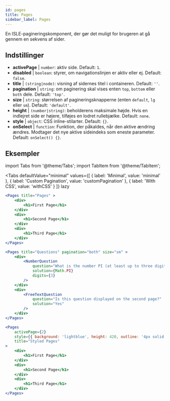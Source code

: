 ```yaml
---
id: pages 
title: Pages
sidebar_label: Pages
---
```


En ISLE-pagineringskomponent, der gør det muligt for brugeren at gå gennem en sekvens af sider.

## Indstillinger

* __activePage__ | `number`: aktiv side. Default: `1`.
* __disabled__ | `boolean`: styrer, om navigationslinjen er aktiv eller ej. Default: `false`.
* __title__ | `(string|node)`: visning af sidernes titel i containeren. Default: `''`.
* __pagination__ | `string`: om paginering skal vises enten `top`, `bottom` eller `both` dele. Default: `'top'`.
* __size__ | `string`: størrelsen af pagineringsknapperne (enten `default`, `lg` eller `sm`). Default: `'default'`.
* __height__ | `(number|string)`: beholderens maksimale højde. Hvis en indlejret side er højere, tilføjes en lodret rullebjælke. Default: `none`.
* __style__ | `object`: CSS inline-stilarter. Default: `{}`.
* __onSelect__ | `function`: Funktion, der påkaldes, når den aktive ændring ændres. Modtager det nye aktive sideindeks som eneste parameter. Default: `onSelect() {}`.


## Eksempler

import Tabs from '@theme/Tabs';
import TabItem from '@theme/TabItem';

<Tabs
    defaultValue="minimal"
    values={[
        { label: 'Minimal', value: 'minimal' },
        { label: 'Custom Pagination', value: 'customPagination' },
        { label: 'With CSS', value: 'withCSS' }
    ]}
    lazy
>

<TabItem value="minimal">

```jsx live
<Pages title="Pages" >
    <div>
        <h1>First Page</h1>
    </div>
    <div>
        <h1>Second Page</h1>
    </div>
    <div>
        <h1>Third Page</h1>
    </div>
</Pages>
```

</TabItem>

<TabItem value="customPagination" >

```jsx live
<Pages title="Questions" pagination="both" size="sm" >
    <div>
        <NumberQuestion
            question="What is the number PI (at least up to three digits after the decimal point)?"
            solution={Math.PI}
            digits={3}
        />
    </div>
    <div>
        <FreeTextQuestion 
            question="Is this question displayed on the second page?"
            solution="Yes" 
        />
    </div>
</Pages>
```
</TabItem>

<TabItem value="withCSS">

```jsx live
<Pages 
    activePage={2}
    style={{ background: 'lightblue', height: 420, outline: '4px solid black' }} 
    title="Styled Pages"
>
    <div>
        <h1>First Page</h1>
    </div>
    <div>
        <h1>Second Page</h1>
    </div>
    <div>
        <h1>Third Page</h1>
    </div>
</Pages>
```

</TabItem>

</Tabs>

